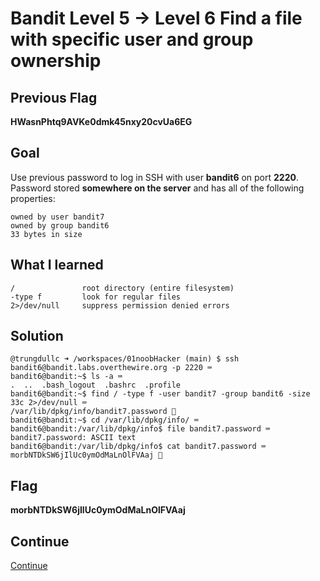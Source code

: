 # Bandit Level 5 → Level 6 Find a file with specific user and group ownership

## Previous Flag
<b>HWasnPhtq9AVKe0dmk45nxy20cvUa6EG</b>

## Goal
Use previous password to log in SSH with user <b>bandit6</b> on port <b>2220</b>.  Password stored <b>somewhere on the server</b> and has all of the following properties:
```
owned by user bandit7
owned by group bandit6
33 bytes in size
```

## What I learned
```
/               root directory (entire filesystem)
-type f         look for regular files
2>/dev/null     suppress permission denied errors
```

## Solution
```
@trungdullc ➜ /workspaces/01noobHacker (main) $ ssh bandit6@bandit.labs.overthewire.org -p 2220 ⌨️
bandit6@bandit:~$ ls -a ⌨️
.  ..  .bash_logout  .bashrc  .profile
bandit6@bandit:~$ find / -type f -user bandit7 -group bandit6 -size 33c 2>/dev/null ⌨️
/var/lib/dpkg/info/bandit7.password 👀
bandit6@bandit:~$ cd /var/lib/dpkg/info/ ⌨️
bandit6@bandit:/var/lib/dpkg/info$ file bandit7.password ⌨️
bandit7.password: ASCII text
bandit6@bandit:/var/lib/dpkg/info$ cat bandit7.password ⌨️
morbNTDkSW6jIlUc0ymOdMaLnOlFVAaj 🔐
```

## Flag
<b>morbNTDkSW6jIlUc0ymOdMaLnOlFVAaj</b>

## Continue
[Continue](./Bandit0607.md)